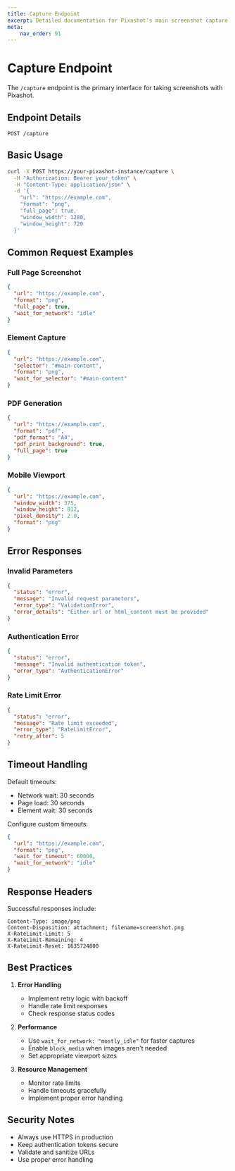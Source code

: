 ```yaml
---
title: Capture Endpoint
excerpt: Detailed documentation for Pixashot's main screenshot capture endpoint, including request examples and error handling.
meta:
    nav_order: 91
---
```


# Capture Endpoint

The `/capture` endpoint is the primary interface for taking screenshots with Pixashot.

## Endpoint Details

```
POST /capture
```

## Basic Usage

```bash
curl -X POST https://your-pixashot-instance/capture \
  -H "Authorization: Bearer your_token" \
  -H "Content-Type: application/json" \
  -d '{
    "url": "https://example.com",
    "format": "png",
    "full_page": true,
    "window_width": 1280,
    "window_height": 720
  }'
```

## Common Request Examples

### Full Page Screenshot
```json
{
  "url": "https://example.com",
  "format": "png",
  "full_page": true,
  "wait_for_network": "idle"
}
```

### Element Capture
```json
{
  "url": "https://example.com",
  "selector": "#main-content",
  "format": "png",
  "wait_for_selector": "#main-content"
}
```

### PDF Generation
```json
{
  "url": "https://example.com",
  "format": "pdf",
  "pdf_format": "A4",
  "pdf_print_background": true,
  "full_page": true
}
```

### Mobile Viewport
```json
{
  "url": "https://example.com",
  "window_width": 375,
  "window_height": 812,
  "pixel_density": 2.0,
  "format": "png"
}
```

## Error Responses

### Invalid Parameters
```json
{
  "status": "error",
  "message": "Invalid request parameters",
  "error_type": "ValidationError",
  "error_details": "Either url or html_content must be provided"
}
```

### Authentication Error
```json
{
  "status": "error",
  "message": "Invalid authentication token",
  "error_type": "AuthenticationError"
}
```

### Rate Limit Error
```json
{
  "status": "error",
  "message": "Rate limit exceeded",
  "error_type": "RateLimitError",
  "retry_after": 5
}
```

## Timeout Handling

Default timeouts:
- Network wait: 30 seconds
- Page load: 30 seconds
- Element wait: 30 seconds

Configure custom timeouts:
```json
{
  "url": "https://example.com",
  "format": "png",
  "wait_for_timeout": 60000,
  "wait_for_network": "idle"
}
```

## Response Headers

Successful responses include:
```
Content-Type: image/png
Content-Disposition: attachment; filename=screenshot.png
X-RateLimit-Limit: 5
X-RateLimit-Remaining: 4
X-RateLimit-Reset: 1635724800
```

## Best Practices

1. **Error Handling**
    - Implement retry logic with backoff
    - Handle rate limit responses
    - Check response status codes

2. **Performance**
    - Use `wait_for_network: "mostly_idle"` for faster captures
    - Enable `block_media` when images aren't needed
    - Set appropriate viewport sizes

3. **Resource Management**
    - Monitor rate limits
    - Handle timeouts gracefully
    - Implement proper error handling

## Security Notes

- Always use HTTPS in production
- Keep authentication tokens secure
- Validate and sanitize URLs
- Use proper error handling